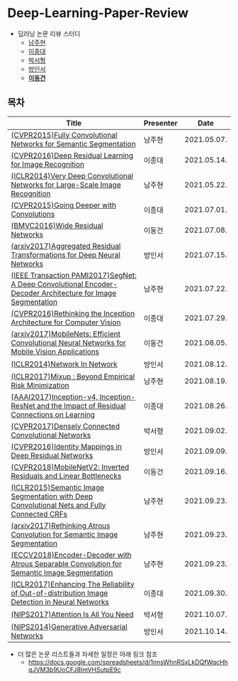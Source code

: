# Deep-Learning-Paper-Review
- 딥러닝 논문 리뷰 스터디
  - [남주현](https://github.com/skawngus1111)
  - [이종대](https://github.com/Dream-Nine)
  - [박서형](https://github.com/CoffeeGuy827)
  - [방인서](https://github.com/paststar)
  - [**이동건**](https://github.com/oneonlee) 

## 목차
| Title | Presenter | Date |
| -------------------------------------------------------------------------------------------------------------------------------------------------------------------- | --------- | ----------|
| [(CVPR2015)Fully Convolutional Networks for Semantic Segmentation](https://arxiv.org/abs/1411.4038) | 남주현 | 2021.05.07.|
| [(CVPR2016)Deep Residual Learning for Image Recognition](https://arxiv.org/abs/1512.03385) | 이종대 | 2021.05.14.|
| [(ICLR2014)Very Deep Convolutional Networks for Large-Scale Image Recognition](https://arxiv.org/abs/1409.1556) | 남주현 | 2021.05.22.|
| [(CVPR2015)Going Deeper with Convolutions](https://arxiv.org/abs/1409.4842) | 이종대 | 2021.07.01.|
| [(BMVC2016)Wide Residual Networks](https://arxiv.org/abs/1605.07146) | 이동건 | 2021.07.08.|
| [(arxiv2017)Aggregated Residual Transformations for Deep Neural Networks](https://arxiv.org/abs/1611.05431) | 방인서 | 2021.07.15.|
| [(IEEE Transaction PAMI2017)SegNet: A Deep Convolutional Encoder-Decoder Architecture for Image Segmentation](https://ieeexplore.ieee.org/abstract/document/7803544) | 남주현 | 2021.07.22.|
| [(CVPR2016)Rethinking the Inception Architecture for Computer Vision](https://arxiv.org/abs/1512.00567) | 이종대 | 2021.07.29.|
| [(arxiv2017)MobileNets: Efficient Convolutional Neural Networks for Mobile Vision Applications](https://arxiv.org/abs/1704.04861) | 이동건 | 2021.08.05.|
| [(ICLR2014)Network In Network](https://arxiv.org/abs/1312.4400) | 방인서 | 2021.08.12.|
| [(ICLR2017)Mixup : Beyond Empirical Risk Minimization](https://arxiv.org/abs/1710.09412) | 남주현 | 2021.08.19.|
| [(AAAI2017)Inception-v4, Inception-ResNet and the Impact of Residual Connections on Learning ](https://arxiv.org/abs/1602.07261) | 이종대 | 2021.08.26.|
| [(CVPR2017)Densely Connected Convolutional Networks](https://arxiv.org/abs/1608.06993) | 박서형 | 2021.09.02.|
| [(CVPR2016)Identity Mappings in Deep Residual Networks](https://arxiv.org/abs/1603.05027) | 방인서 | 2021.09.09.|
| [(CVPR2018)MobileNetV2: Inverted Residuals and Linear Bottlenecks](https://arxiv.org/abs/1801.04381) | 이동건 | 2021.09.16.|
| [(ICLR2015)Semantic Image Segmentation with Deep Convolutional Nets and Fully Connected CRFs](https://arxiv.org/abs/1412.7062) | 남주현 | 2021.09.23.|
| [(arxiv2017)Rethinking Atrous Convolution for Semantic Image Segmentation](https://arxiv.org/abs/1706.05587) | 남주현 | 2021.09.23.|
| [(ECCV2018)Encoder-Decoder with Atrous Separable Convolution for Semantic Image Segmentation](https://arxiv.org/abs/1802.02611) | 남주현 | 2021.09.23.|
| [(ICLR2017)Enhancing The Reliability of Out-of-distribution Image Detection in Neural Networks](https://arxiv.org/abs/1706.02690) | 이종대 | 2021.09.30.|
| [(NIPS2017)Attention Is All You Need](https://proceedings.neurips.cc/paper/2017/file/3f5ee243547dee91fbd053c1c4a845aa-Paper.pdf) | 박서형 | 2021.10.07.|
| [(NIPS2014)Generative Adversarial Networks](https://papers.nips.cc/paper/2014/hash/5ca3e9b122f61f8f06494c97b1afccf3-Abstract.html) | 방인서 | 2021.10.14.|

- 더 많은 논문 리스트들과 자세한 일정은 아래 링크 참조
  - https://docs.google.com/spreadsheets/d/1nnsWhnRSxLkDQfWqcHhqJVM3b9UoCFJ8ImVHSutpE9c
